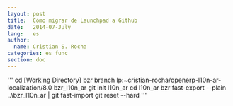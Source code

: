 ```yaml
---
layout: post
title:  Cómo migrar de Launchpad a Github
date:   2014-07-July
lang:   es
author:
  name: Cristian S. Rocha 
categories: es func
section: doc
---
```


'''
cd [Working Directory]
bzr branch lp:~cristian-rocha/openerp-l10n-ar-localization/8.0 bzr\_l10n\_ar
git init l10n\_ar
cd l10n\_ar
bzr fast-export --plain ..\bzr\_l10n\_ar | git fast-import
git reset --hard
'''


